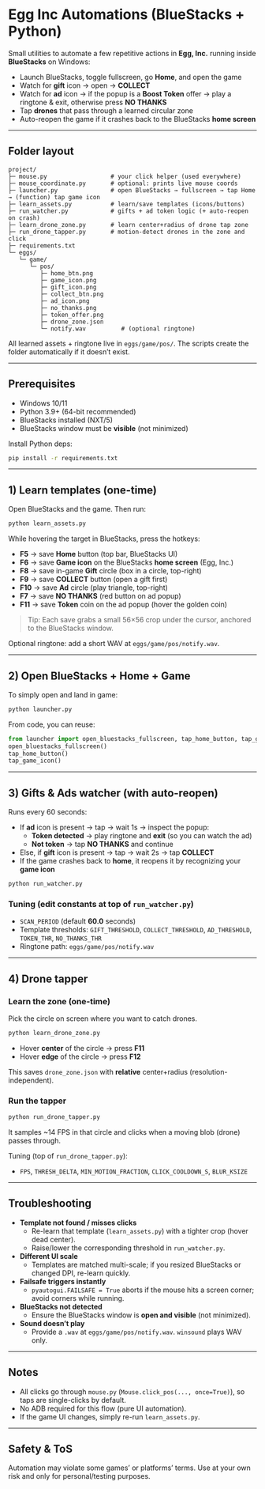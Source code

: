 # Egg Inc Automations (BlueStacks + Python)

Small utilities to automate a few repetitive actions in **Egg, Inc.** running inside **BlueStacks** on Windows:
- Launch BlueStacks, toggle fullscreen, go **Home**, and open the game
- Watch for **gift** icon → open → **COLLECT**
- Watch for **ad** icon → if the popup is a **Boost Token** offer → play a ringtone & exit, otherwise press **NO THANKS**
- Tap **drones** that pass through a learned circular zone
- Auto-reopen the game if it crashes back to the BlueStacks **home screen**

---

## Folder layout

```
project/
├─ mouse.py                  # your click helper (used everywhere)
├─ mouse_coordinate.py       # optional: prints live mouse coords
├─ launcher.py               # open BlueStacks → fullscreen → tap Home → (function) tap game icon
├─ learn_assets.py           # learn/save templates (icons/buttons)
├─ run_watcher.py            # gifts + ad token logic (+ auto-reopen on crash)
├─ learn_drone_zone.py       # learn center+radius of drone tap zone
├─ run_drone_tapper.py       # motion-detect drones in the zone and click
├─ requirements.txt
└─ eggs/
   └─ game/
      └─ pos/
         ├─ home_btn.png
         ├─ game_icon.png
         ├─ gift_icon.png
         ├─ collect_btn.png
         ├─ ad_icon.png
         ├─ no_thanks.png
         ├─ token_offer.png
         ├─ drone_zone.json
         └─ notify.wav          # (optional ringtone)
```

All learned assets + ringtone live in `eggs/game/pos/`. The scripts create the folder automatically if it doesn’t exist.

---

## Prerequisites

- Windows 10/11
- Python 3.9+ (64-bit recommended)
- BlueStacks installed (NXT/5)  
- BlueStacks window must be **visible** (not minimized)

Install Python deps:

```bash
pip install -r requirements.txt
```

---

## 1) Learn templates (one-time)

Open BlueStacks and the game. Then run:

```bash
python learn_assets.py
```

While hovering the target in BlueStacks, press the hotkeys:

- **F5** → save **Home** button (top bar, BlueStacks UI)  
- **F6** → save **Game icon** on the BlueStacks **home screen** (Egg, Inc.)  
- **F8** → save in-game **Gift** circle (box in a circle, top-right)  
- **F9** → save **COLLECT** button (open a gift first)  
- **F10** → save **Ad** circle (play triangle, top-right)  
- **F7** → save **NO THANKS** (red button on ad popup)  
- **F11** → save **Token** coin on the ad popup (hover the golden coin)

> Tip: Each save grabs a small 56×56 crop under the cursor, anchored to the BlueStacks window.

Optional ringtone: add a short WAV at `eggs/game/pos/notify.wav`.

---

## 2) Open BlueStacks + Home + Game

To simply open and land in game:

```bash
python launcher.py
```

From code, you can reuse:

```python
from launcher import open_bluestacks_fullscreen, tap_home_button, tap_game_icon
open_bluestacks_fullscreen()
tap_home_button()
tap_game_icon()
```

---

## 3) Gifts & Ads watcher (with auto-reopen)

Runs every 60 seconds:
- If **ad** icon is present → tap → wait 1s → inspect the popup:
  - **Token detected** → play ringtone and **exit** (so you can watch the ad)
  - **Not token** → tap **NO THANKS** and continue
- Else, if **gift** icon is present → tap → wait 2s → tap **COLLECT**
- If the game crashes back to **home**, it reopens it by recognizing your **game icon**

```bash
python run_watcher.py
```

### Tuning (edit constants at top of `run_watcher.py`)
- `SCAN_PERIOD` (default **60.0** seconds)
- Template thresholds: `GIFT_THRESHOLD`, `COLLECT_THRESHOLD`, `AD_THRESHOLD`, `TOKEN_THR`, `NO_THANKS_THR`
- Ringtone path: `eggs/game/pos/notify.wav`

---

## 4) Drone tapper

### Learn the zone (one-time)
Pick the circle on screen where you want to catch drones.

```bash
python learn_drone_zone.py
```

- Hover **center** of the circle → press **F11**
- Hover **edge** of the circle → press **F12**

This saves `drone_zone.json` with **relative** center+radius (resolution-independent).

### Run the tapper
```bash
python run_drone_tapper.py
```

It samples ~14 FPS in that circle and clicks when a moving blob (drone) passes through.

Tuning (top of `run_drone_tapper.py`):
- `FPS`, `THRESH_DELTA`, `MIN_MOTION_FRACTION`, `CLICK_COOLDOWN_S`, `BLUR_KSIZE`

---

## Troubleshooting

- **Template not found / misses clicks**
  - Re-learn that template (`learn_assets.py`) with a tighter crop (hover dead center).
  - Raise/lower the corresponding threshold in `run_watcher.py`.
- **Different UI scale**
  - Templates are matched multi-scale; if you resized BlueStacks or changed DPI, re-learn quickly.
- **Failsafe triggers instantly**
  - `pyautogui.FAILSAFE = True` aborts if the mouse hits a screen corner; avoid corners while running.
- **BlueStacks not detected**
  - Ensure the BlueStacks window is **open and visible** (not minimized).
- **Sound doesn’t play**
  - Provide a `.wav` at `eggs/game/pos/notify.wav`. `winsound` plays WAV only.

---

## Notes

- All clicks go through `mouse.py` (`Mouse.click_pos(..., once=True)`), so taps are single-clicks by default.
- No ADB required for this flow (pure UI automation).  
- If the game UI changes, simply re-run `learn_assets.py`.

---

## Safety & ToS

Automation may violate some games’ or platforms’ terms. Use at your own risk and only for personal/testing purposes.

